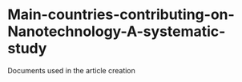 # Main-countries-contributing-on-Nanotechnology-A-systematic-study
Documents used in the article creation

